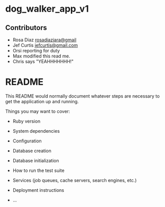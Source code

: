 # dog_walker_app_v1

## Contributors
* Rosa Diaz <rosadiazjara@gmail>
* Jef Curtis <jefcurtis@gmail.com>
* Orsi reporting for duty
* Max modified this read me.
* Chris says "YEAHHHHHHH!"

# README
This README would normally document whatever steps are necessary to get the
application up and running.

Things you may want to cover:

* Ruby version

* System dependencies

* Configuration

* Database creation

* Database initialization

* How to run the test suite

* Services (job queues, cache servers, search engines, etc.)

* Deployment instructions

* ...
